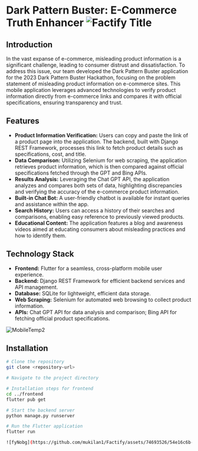 # Dark Pattern Buster: E-Commerce Truth Enhancer  ![Factify Title](https://github.com/mukilan1/Factify/assets/74693526/38d90dfd-4bba-4670-9e43-80b65d02550f)


## Introduction

In the vast expanse of e-commerce, misleading product information is a significant challenge, leading to consumer distrust and dissatisfaction. To address this issue, our team developed the Dark Pattern Buster application for the 2023 Dark Pattern Buster Hackathon, focusing on the problem statement of misleading product information on e-commerce sites. This mobile application leverages advanced technologies to verify product information directly from e-commerce links and compares it with official specifications, ensuring transparency and trust.

## Features

- **Product Information Verification:** Users can copy and paste the link of a product page into the application. The backend, built with Django REST Framework, processes this link to fetch product details such as specifications, cost, and title.
- **Data Comparison:** Utilizing Selenium for web scraping, the application retrieves product information, which is then compared against official specifications fetched through the GPT and Bing APIs.
- **Results Analysis:** Leveraging the Chat GPT API, the application analyzes and compares both sets of data, highlighting discrepancies and verifying the accuracy of the e-commerce product information.
- **Built-in Chat Bot:** A user-friendly chatbot is available for instant queries and assistance within the app.
- **Search History:** Users can access a history of their searches and comparisons, enabling easy reference to previously viewed products.
- **Educational Content:** The application features a blog and awareness videos aimed at educating consumers about misleading practices and how to identify them.



## Technology Stack

- **Frontend:** Flutter for a seamless, cross-platform mobile user experience.
- **Backend:** Django REST Framework for efficient backend services and API management.
- **Database:** SQLite for lightweight, efficient data storage.
- **Web Scraping:** Selenium for automated web browsing to collect product information.
- **APIs:** Chat GPT API for data analysis and comparison; Bing API for fetching official product specifications.



![MobileTemp2](https://github.com/mukilan1/Factify/assets/74693526/1e6891dc-4879-43f5-a086-cef3ae84e434)

## Installation

```sh
# Clone the repository
git clone <repository-url>

# Navigate to the project directory

# Installation steps for frontend
cd ../frontend
flutter pub get

# Start the backend server
python manage.py runserver

# Run the Flutter application
flutter run

![fyNobg](https://github.com/mukilan1/Factify/assets/74693526/54e16c6b-185e-4c0b-9ee5-57a762c123ad)
